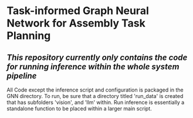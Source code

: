 # Task-informed Graph Neural Network for Assembly Task Planning
## _This repository currently only contains the code for running inference within the whole system pipeline_

All Code except the inference script and configuration is packaged in the GNN directory.
To run, be sure that a directory titled 'run_data' is created that has subfolders 'vision', and 'llm' within.
Run inference is essentially a standalone function to be placed within a larger main script.


